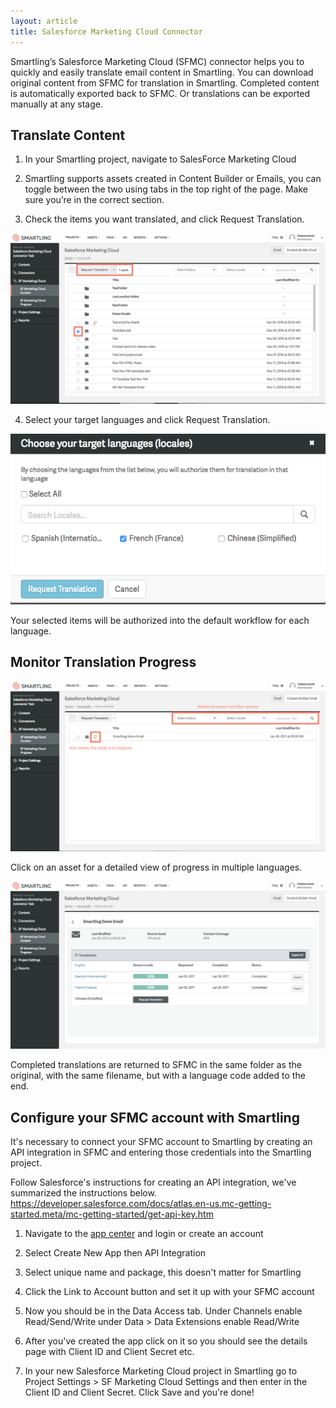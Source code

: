 ```yaml
---
layout: article
title: Salesforce Marketing Cloud Connector
---
```



Smartling’s Salesforce Marketing Cloud (SFMC) connector helps you to quickly and easily translate email content in Smartling. You can download original content from SFMC for translation in Smartling. Completed content is automatically exported back to SFMC. Or translations can be exported manually at any stage.

## Translate Content

1) In your Smartling project, navigate to SalesForce Marketing Cloud

2) Smartling supports assets created in Content Builder or Emails, you can toggle between the two using tabs in the top right of the page. Make sure you’re in the correct section.

3) Check the items you want translated, and click Request Translation.

![](/uploads/versions/smartling---translate-content--salesforce-marketing-cloud-connector-test--and-eloqua-connector---x----1435-777x---.png)

4) Select your target languages and click Request Translation.

![](/uploads/versions/smartling---translate-content--salesforce-marketing-cloud-connector-test----x----576-312x---.png)

Your selected items will be authorized into the default workflow for each language.

## Monitor Translation Progress

![](/uploads/versions/smartling---translate-content--salesforce-marketing-cloud-connector-test--and-update-smartling-help---x----1434-775x---.png)

Click on an asset for a detailed view of progress in multiple languages.

![](/uploads/versions/smartling---translate-content--salesforce-marketing-cloud-connector-test--and-eloqua-connector---x----1436-765x---.png)

Completed translations are returned to SFMC in the same folder as the original, with the same filename, but with a language code added to the end.

## Configure your SFMC account with Smartling

It's necessary to connect your SFMC account to Smartling by creating an API integration in SFMC and entering those credentials into the Smartling project.

Follow Salesforce's instructions for creating an API integration, we've summarized the instructions below. https://developer.salesforce.com/docs/atlas.en-us.mc-getting-started.meta/mc-getting-started/get-api-key.htm

1) Navigate to the [app center](https://appcenter-auth.s1.marketingcloudapps.com/)&nbsp;and login or create an account

2) Select Create New App then API Integration

3) Select unique name and package, this doesn't matter for Smartling

4) Click the Link to Account button and set it up with your SFMC account

5) Now you should be in the Data Access tab. Under Channels enable Read/Send/Write under Data &gt; Data Extensions enable Read/Write

6) After you've created the app click on it so you should see the details page with Client ID and Client Secret etc.

7) In your new Salesforce Marketing Cloud project in Smartling go to Project Settings &gt; SF Marketing Cloud Settings and then enter in the Client ID and Client Secret. Click Save and you're done!